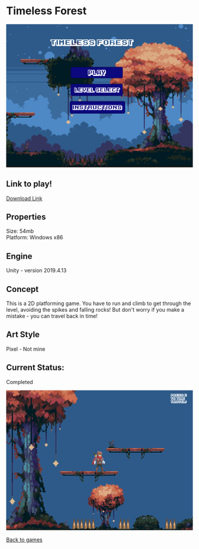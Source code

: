 # Timeless Forest
![TimelessForestBanner](/images/timelessForest/Timeless_Forest_Menu.PNG)

## Link to play!
[Download Link](https://github.com/LauraMariee/Timeless-Forest/releases/latest)

## Properties
Size: 54mb<br>
Platform: Windows x86

## Engine
Unity - version 2019.4.13

## Concept
This is a 2D platforming game. You have to run and climb to get through the level, avoiding the spikes and falling rocks! 
But don't worry if you make a mistake - you can travel back in time! 

## Art Style
Pixel - Not mine

## Current Status:
Completed 

![TimelessForestGameplay](/images/timelessForest/Timeless_Forest.PNG)

[Back to games](games.md)
